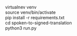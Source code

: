 virtualnev venv  <br />
source venv/bin/activate  <br /> 
pip install -r requirements.txt <br /> 
cd spoken-to-signed-translation <br /> 
python3 run.py
